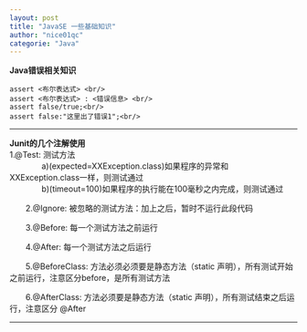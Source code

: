 ```yaml
---
layout: post
title: "JavaSE 一些基础知识"
author: "nice01qc"
categorie: "Java"
---
```




**Java错误相关知识**<br/>

    assert <布尔表达式> <br/>
    assert <布尔表达式> : <错误信息> <br/>
    assert false/true;<br/>
    assert false:"这里出了错误1";<br/>

----------

**Junit的几个注解使用**<br/>
1.@Test: 测试方法<br/>
　　　　a)(expected=XXException.class)如果程序的异常和XXException.class一样，则测试通过<br/>
　　　　b)(timeout=100)如果程序的执行能在100毫秒之内完成，则测试通过<br/>

　　2.@Ignore: 被忽略的测试方法：加上之后，暂时不运行此段代码<br/>

　　3.@Before: 每一个测试方法之前运行<br/>

　　4.@After: 每一个测试方法之后运行<br/>

　　5.@BeforeClass: 方法必须必须要是静态方法（static 声明），所有测试开始之前运行，注意区分before，是所有测试方法<br/>

　　6.@AfterClass: 方法必须要是静态方法（static 声明），所有测试结束之后运行，注意区分 @After<br/>

----------


